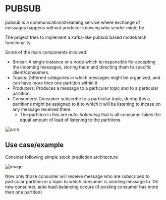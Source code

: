 # PUBSUB
pubsub is a communication/streaming service where exchange of messages happens without producer knowing who sender might be

The project tries to implement a kafka-like pubsub based model/arch functionality

Some of the main components involved:

- Broker: A single instance or a node which is responsible for accepting the incoming messages, storing them and directing them to specific client/consumers.
- Topics: Different categories in which messages might be organized, and can have more then one partition within it.
- Producers: Produces a message to a particular topic and to a particular partition.
- Consumers: Consumer subscribe to a particular topic, during this a partitions might be assigned to it to which it will be listening to incase on any message received there.
    - The partition in this are *auto-balancing* that is all consumer takes the equal amount of load of listening to the partitions

![arch](https://github.com/Saumya40-codes/pubsub/assets/115284013/f71c763e-0bbd-4ef3-90a4-557404573de9)

## Use case/example

Consider following simple stock prediction architecture

![image](https://github.com/Saumya40-codes/pubsub/assets/115284013/10a70e6e-10f3-43fd-a85d-adab557d40ae)

Now only those consumer will receive message who are subscribed to particular partition in a topic to which consumer is sending message to. 
On new consumer, auto load-balancing occurs (if existing consumer has more then one partiton)
